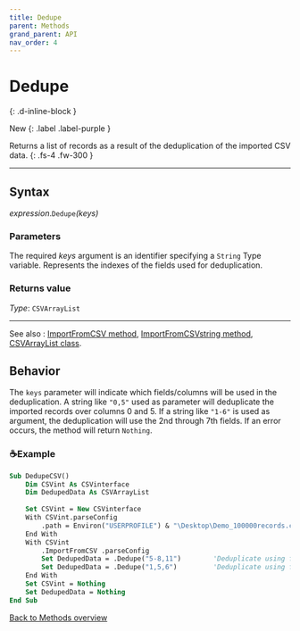 ```yaml
---
title: Dedupe
parent: Methods
grand_parent: API
nav_order: 4
---
```


# Dedupe
{: .d-inline-block }

New
{: .label .label-purple }

Returns a list of records as a result of the deduplication of the imported CSV data.
{: .fs-4 .fw-300 }

---

## Syntax

*expression*.`Dedupe`*(keys)*

### Parameters

The required *keys* argument is an identifier specifying a `String` Type variable. Represents the indexes of the fields used for deduplication.

### Returns value

*Type*: `CSVArrayList`

---

See also
: [ImportFromCSV method](https://ws-garcia.github.io/VBA-CSV-interface/api/methods/importfromcsv.html), [ImportFromCSVstring method](https://ws-garcia.github.io/VBA-CSV-interface/api/methods/importfromcsvstring.html), [CSVArrayList class](https://ws-garcia.github.io/VBA-CSV-interface/api/csvarraylist.html).

## Behavior

The `keys` parameter will indicate which fields/columns will be used in the deduplication. A string like `"0,5"` used as parameter will deduplicate the imported records over columns 0 and 5. If a string like `"1-6"` is used as argument, the deduplication will use the 2nd through 7th fields. If an error occurs, the method will return `Nothing`.

### ☕Example

```vb
Sub DedupeCSV()
    Dim CSVint As CSVinterface
    Dim DedupedData As CSVArrayList
    
    Set CSVint = New CSVinterface
    With CSVint.parseConfig
        .path = Environ("USERPROFILE") & "\Desktop\Demo_100000records.csv"
    End With
    With CSVint
        .ImportFromCSV .parseConfig
        Set DedupedData = .Dedupe("5-8,11")        'Deduplicate using fields indexes 5 through 8 and 11.
        Set DedupedData = .Dedupe("1,5,6")         'Deduplicate using fields indexes 1, 5 and 6.
    End With
    Set CSVint = Nothing
    Set DedupedData = Nothing
End Sub
```

[Back to Methods overview](https://ws-garcia.github.io/VBA-CSV-interface/api/methods/)